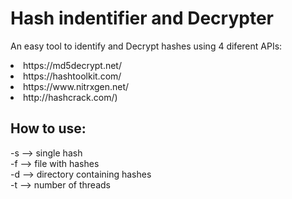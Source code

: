<b><h1>Hash indentifier and Decrypter</h1></b>
An easy tool to identify and Decrypt hashes using 4 diferent APIs:
 <li>https://md5decrypt.net/</li>
 <li>https://hashtoolkit.com/</li>
 <li>https://www.nitrxgen.net/</li>
 <li>http://hashcrack.com/)</li>
<h2><b>How to use:</b></h2>

-s --> single hash <br>
-f --> file with hashes <br>
-d --> directory containing hashes <br>
-t --> number of threads <br>
